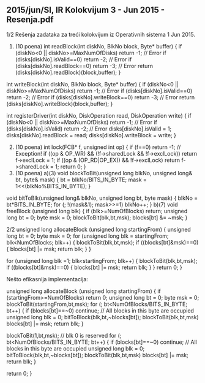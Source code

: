 2015/jun/SI, IR Kolokvijum 3 - Jun 2015 - Resenja.pdf
--------------------------------------------------------------------------------


1/2
Rešenja zadataka za
treći kolokvijum iz Operativnih sistema 1
Jun 2015.
1. (10 poena)
int readBlock(int diskNo, BlkNo block, Byte* buffer) {
  if (diskNo<0 || diskNo>=MaxNumOfDisks) return -1; // Error
  if (disks[diskNo].isValid==0) return -2; // Error
  if (disks[diskNo].readBlock==0) return -3; // Error
  return (disks[diskNo].readBlock)(block,buffer);
}

int writeBlock(int diskNo, BlkNo block, Byte* buffer) {
  if (diskNo<0 || diskNo>=MaxNumOfDisks) return -1; // Error
  if (disks[diskNo].isValid==0) return -2; // Error
  if (disks[diskNo].writeBlock==0) return -3; // Error
  return (disks[diskNo].writeBlock)(block,buffer);
}

int registerDriver(int diskNo, DiskOperation read, DiskOperation write) {
  if (diskNo<0 || diskNo>=MaxNumOfDisks) return -1; // Error
  if (disks[diskNo].isValid) return -2; // Error
  disks[diskNo].isValid = 1;
  disks[diskNo].readBlock = read;
  disks[diskNo].writeBlock = write;
}

2. (10 poena)
int lock(FCB* f, unsigned int op) {
  if (f==0) return -1; // Exception!
  if ((op & OP_WR) && (!f->sharedLock && !f->exclLock))
    return f->exclLock = 1;
  if ((op & (OP_RD|OP_EX)) && !f->exclLock)
    return f->sharedLock = 1;
  return 0;
}
3. (10 poena)
a)(3)
void blockToBit(unsigned long blkNo, unsigned long& bt, byte& mask) {
  bt = blkNo/BITS_IN_BYTE;
  mask = 1<<(blkNo%BITS_IN_BYTE);
}

void bitToBlk(unsigned long& blkNo, unsigned long bt, byte mask) {
  blkNo = bt*BITS_IN_BYTE;
  for (; !(mask&1); mask>>=1) blkNo++;
}
b)(7)
void freeBlock (unsigned long blk) {
  if (blk>=NumOfBlocks) return;
  unsigned long bt = 0; byte msk = 0;
  blockToBit(blk,bt,msk);
  blocks[bt] &= ~msk;
}


2/2
unsigned long allocateBlock (unsigned long startingFrom) {
  unsigned long bt = 0; byte msk = 0;
  for (unsigned long blk = startingFrom; blk<NumOfBlocks; blk++) {
    blockToBit(blk,bt,msk);
    if ((blocks[bt]&msk)==0) {
      blocks[bt] |= msk;
      return blk;
    }
  }

  for (unsigned long blk =1; blk<startingFrom; blk++) {
    blockToBit(blk,bt,msk);
    if ((blocks[bt]&msk)==0) {
      blocks[bt] |= msk;
      return blk;
    }
  }
  return 0;
}

Nešto efikasnija implementacija:

unsigned long allocateBlock (unsigned long startingFrom) {
  if (startingFrom>=NumOfBlocks) return 0;
  unsigned long bt = 0; byte msk = 0;
  blockToBit(startingFrom,bt,msk);
  for (; bt<NumOfBlocks/BITS_IN_BYTE; bt++) {
    if (blocks[bt]==~0) continue; // All blocks in this byte are occupied
    unsigned long blk = 0;
    bitToBlock(blk,bt,~blocks[bt]);
    blockToBit(blk,bt,msk)
    blocks[bt] |= msk;
    return blk;
  }

  blockToBit(1,bt,msk); // blk 0 is reserved
  for (; bt<NumOfBlocks/BITS_IN_BYTE; bt++) {
    if (blocks[bt]==~0) continue; // All blocks in this byte are occupied
    unsigned long blk = 0;
    bitToBlock(blk,bt,~blocks[bt]);
    blockToBit(blk,bt,msk)
    blocks[bt] |= msk;
    return blk;
  }

  return 0;
}
